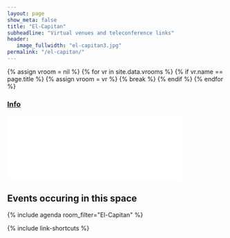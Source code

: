 ```yaml
---
layout: page
show_meta: false
title: "El-Capitan"
subheadline: "Virtual venues and teleconference links"
header:
   image_fullwidth: "el-capitan3.jpg"
permalink: "/el-capitan/"
---
```

{% assign vroom = nil %}
{% for vr in site.data.vrooms %}
  {% if vr.name == page.title %}
    {% assign vroom = vr %}
    {% break %}
  {% endif %}
{% endfor %}

### [Info]({{vroom.webinfo}})

<iframe style="border:1px;" width="80%" src="{{vroom.webinfo}}"></iframe>

## Events occuring in this space

{% include agenda room_filter="El-Capitan" %}

{% include link-shortcuts %}
